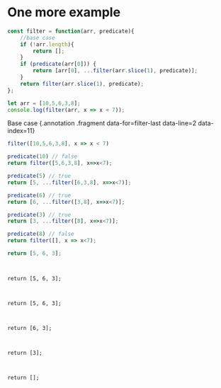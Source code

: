 # One more example

<div class="row smaller">
<div class="cell-3">

```js {data-span="7:25:58 .fragment .highlight-secondary data-style=highlight-in data-index=5; 9:12:42 .fragment .highlight data-style=highlight-in data-index=3}
const filter = function(arr, predicate){
    //base case
    if (!arr.length){
        return [];
    }
    if (predicate(arr[0])) {
        return [arr[0], ...filter(arr.slice(1), predicate)];
    }
    return filter(arr.slice(1), predicate);
};

let arr = [10,5,6,3,8];
console.log(filter(arr, x => x < 7));
```

Base case {.annotation .fragment data-for=filter-last data-line=2 data-index=11}

</div>
<div class="cell-3">

<div class="row">
<div class="cell-3">

```js {.fragment}
filter([10,5,6,3,8], x => x < 7)
```

```js {.fragment .nudge-l-1 data-index=2 data-span="2:8:32 .fragment data-style=highlight-in data-index=3"}
predicate(10) // false
return filter([5,6,3,8], x=>x<7);
```

```js {.fragment .nudge-l-2 data-index=4 data-span="2:12:37 .fragment data-style=highlight-in .highlight-secondary data-index=5"}
predicate(5) // true
return [5, ...filter([6,3,8], x=>x<7)];
```

```js  {.fragment .nudge-l-3 data-index=6 data-span="2:12:35 .fragment data-style=highlight-in .highlight-secondary data-index=7"}
predicate(6) // true
return [6, ...filter([3,8], x=>x<7)];
```

```js {.fragment .nudge-l-4 data-index=8 data-span="2:12:33 .fragment data-style=highlight-in .highlight-secondary data-index=9"}
predicate(3) // true
return [3, ...filter([8], x=>x<7)];
```

```js {.fragment .nudge-l-5 data-index=10 #filter-last data-span="2:8:27 .fragment data-style=highlight-in data-index=11"}
predicate(8) // false
return filter([], x => x<7);
```

</div>

<div class="cell-3">

```js {.fragment data-index=17}
return [5, 6, 3];
```
<pre><code class="language-js fragment nudge-r-1" data-index="16">
<span></span>
return [5, 6, 3];
</code></pre>

<pre><code class="language-js fragment nudge-r-2" data-index="15">
<span></span>
return [5, 6, 3];
</code></pre>

<pre><code class="language-js fragment nudge-r-3" data-index="14">
<span></span>
return [6, 3];
</code></pre>

<pre><code class="language-js fragment nudge-r-4" data-index="13">
<span></span>
return [3];
</code></pre>

<pre><code class="language-js fragment nudge-r-5" data-index="12">
<span></span>
return [];
</code></pre>
</div>
</div>
</div>
